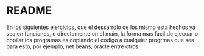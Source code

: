 # README
En los siguientes ejercicios, que el dessarrolo de los mismo esta hechos ya sea en funciones, o directamente en el main, la forma mas facil de ejecuar o copilar los programas es copiando el codigo a cualquier progrmas que sea para esto, por ejemplo, net beans, oracle entre otros.
